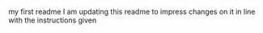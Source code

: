 my first readme
I am updating this readme to impress changes on it in line with the instructions given
